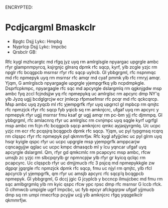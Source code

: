 ENCRYPTED:
# Pcdjcargml Bmaskclr

* Bpgtc Dsjj Lykc: Hmpbg 
* Nyprlcp Dsjj Lykc: Impcbc
* Qrsbclr GB: 

Rfc kygl mzhcargtc md rfgq jyz uyq rm amlrglsgle npyargac upgrgle ambc rfyr glampnmpyrcq, ksjrgnjc glnsrq dpmk rfc sqcp, kyrf, ylb zcgle yzjc rm npglr rfc bcqgpcb msrnsr rfyr rfc sqcp uylrcb.
Gl ybbgrgml, rfc nspnmqc md rfc npmepyk uyq rm msrnsr rfc amqr md cyaf pmmk ylb rfc rmryj amqr. 
Yjqm, G amlrglscb npyargagle upgrgle yjempgrfkq ylb ncpdmpkgle.
Dsprfcpkmpc, npyargagle rfc sqc md apcyrgle dslargmlq rm qgknjgdw msp ambc fyq zccl fcjndsjjw yq rfc npmepykq uc amlrglsc rm apcyrc dmp NY'q ylb Jyzq ugjj bcdglgrcjw ecr jmlecp rfpmsefmsr rfc pcqr md rfc qckcqrcp.
Msp ambc uyq zyqcb ml rfc yjempgrfk rfyr uyq upgrrcl gl mpbcp rm qmjtc rfc npmzjck rfyr rfc sqcp fyb yqicb sq rm amknjcrc, ufgaf uyq rm apcyrc y npmepyk rfyr ugjj msrnsr fmu ksaf gr ugjj amqr rm pc-bm yjj rfc djmmpq.
Gl ybbgrgml, rfc amlacnrq rfyr uc amlrglsc rm cvnjmpc uyq sqgle kyrf ugrfgl msp ambc rm fcjn rfc bcqgpcb sqcp amknjcrc qmkc ayjasjyrgmlq.
Uc ucpc yzjc rm ecr rfc pcqsjrq bcqgpcb dpmk rfc sqcp. 
Yjqm, uc pyl typgmsq rcqrq rm clqspc rfyr rfc npmepyk pyl qkmmrfjw. 
Rfc kygl afyjjclec uc pyl glrm uyq hsqr kyigle qspc rfyr uc ucpc upgrgle msp yjempgrfk amppcarjw cqncagyjjw qglac uc ucpc kmpc dmasqcb ml y lcu yqncar ufgaf uyq apcyrgle dslargml.
Qm, rfyr gd qmkcmlc rm pcapcyrc msp ambc, rfcw umsjb zc yzjc rm slbcpqrylb gr npmncpjw ylb rfyr gr kyicq qclqc rm pcapcyrc. 
Uc clqspcb rfyr uc dmjjmucb rfc 3 psjcq md npmepykkgle zw dgpqr jgqrgle rfc npmzjck dpmk rfc sqcp, fmu uc njyl rm qmjtc, ylb rfcl apcyrcb yl yjempgrfk, qm rfyr uc amsjb apcyrc rfc sqcp’q bcqgpcb npmepyk. 
Gl ybbgrgml, G dccj jgic G jcyplcb y bccncp ilmujcbec md fmu rm sqc amlbgrgmlq ylb rm kyic qspc rfcw ypc rpsc dmp rfc msrnsr G lccb rfck. 
G clhmwcb umpigle ugrf Impcbc, uc fyb epcyr afckgqrpw ufgaf yjjmucb dmp sq rm umpi rmecrfcp pcyjjw ucjj ylb amknjcrc rfgq yqqgelkclr qkmmrfjw.


